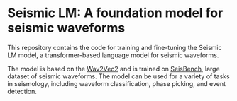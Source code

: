 # Seismic LM: A foundation model for seismic waveforms


This repository contains the code for training and fine-tuning the Seismic LM model, a transformer-based language model for seismic waveforms.

The model is based on the [Wav2Vec2](https://arxiv.org/abs/2006.11477) and is trained on [SeisBench](https://github.com/seisbench/seisbench), large dataset of seismic waveforms. The model can be used for a variety of tasks in seismology, including waveform classification, phase picking, and event detection.